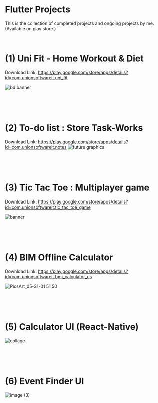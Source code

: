 # Flutter Projects
This is the collection of completed projects and ongoing projects by me. (Available on play store.)

<br/>

# (1) Uni Fit - Home Workout & Diet
Download Link: https://play.google.com/store/apps/details?id=com.unionsoftwareit.uni_fit

![bd banner](https://user-images.githubusercontent.com/83079592/172010237-918c2226-8594-4052-9754-a6afc3166af9.png)

<br/>
<br/>
<br/>

# (2) To-do list : Store Task-Works
Download Link: https://play.google.com/store/apps/details?id=com.unionsoftwareit.notes
![future graphics](https://user-images.githubusercontent.com/83079592/172010447-f436a5e0-7689-4f1f-aa01-3ea6974f0a2d.jpg)

<br/>
<br/>
<br/>

# (3) Tic Tac Toe : Multiplayer game
Download Link: https://play.google.com/store/apps/details?id=com.unionsoftwareit.tic_tac_toe_game

![banner](https://user-images.githubusercontent.com/83079592/172010595-79c23cff-dde7-4f32-95ca-0c9a0d25e6d4.png)

<br/>
<br/>
<br/>

# (4) BIM Offline Calculator
Download Link: https://play.google.com/store/apps/details?id=com.unionsoftwareit.bmi_calculator_us

![PicsArt_05-31-01 51 50](https://user-images.githubusercontent.com/83079592/172010825-545a7c32-a756-4911-b11f-978782ebcf04.jpg)

<br/>
<br/>
<br/>

# (5) Calculator UI (React-Native)
![collage](https://user-images.githubusercontent.com/83079592/172011804-aa0e2408-597d-444f-b70f-09a4ae9f7094.png)

<br/>
<br/>
<br/>

# (6) Event Finder UI
![image (3)](https://user-images.githubusercontent.com/83079592/173364112-f0f20bf4-322c-4c9b-b5ff-4ee91f79f92d.png)


